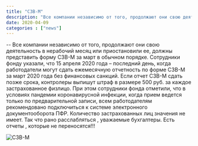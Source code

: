 ```yaml
---
title: "СЗВ-М"
description: "Все компании независимо от того, продолжают они свою деятельность в нерабочий месяц или приостановили ее, должны представить форму СЗВ-М "
date: 2020-04-09
categories : ["news"]
---
```


-- Все компании независимо от того, продолжают они свою деятельность в
нерабочий месяц или приостановили ее, должны представить форму СЗВ-М за
март в обычном порядке.
Сотрудники фонду указали, что 15 апреля 2020 года – последний день,
когда работодатели могут сдать ежемесячную отчетность по форме СЗВ-М за
март 2020 года без финансовых санкций. Если отчет СЗВ-М сдать позже
срока, контролеры выпишут штраф в размере 500 руб. за каждое
застрахованное физлицо. При этом сотрудники фонда отметили, что в
условиях пандемии коронавирусной инфекции, когда прием ведется только по
предварительной записи, всем работодателям рекомендовано подключиться к
системе электронного документооборота ПФР. Количество застрахованных лиц
значения не имеет.
Так что рано расслабляться , уважаемые бухгалтеры. Есть отчеты , которые
не переносятся!!!

![СЗВ-М](/img/c3b-m.png)
